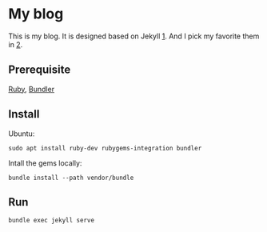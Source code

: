 # My blog

This is my blog. It is designed based on Jekyll [1]. And I pick my favorite them in [2].

## Prerequisite

[Ruby](https://www.ruby-lang.org/en/), [Bundler](https://bundler.io/)

## Install

Ubuntu:

```shell
sudo apt install ruby-dev rubygems-integration bundler
```

Intall the gems locally:
```shell
bundle install --path vendor/bundle
```

## Run

```shell
bundle exec jekyll serve
```


[1]: http://jekyllrb.com/
[2]: https://github.com/jasonlong/cayman-theme
